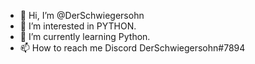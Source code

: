 - 👋 Hi, I’m @DerSchwiegersohn
- 👀 I’m interested in PYTHON.
- 🌱 I’m currently learning Python.
- 📫 How to reach me Discord DerSchwiegersohn#7894

<!---
DerSchwiegersohn/DerSchwiegersohn is a ✨ special ✨ repository because its `README.md` (this file) appears on your GitHub profile.
You can click the Preview link to take a look at your changes.
--->
